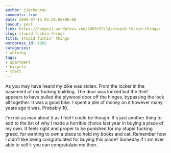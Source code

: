 ```yaml
---
author: jjackunrau
comments: true
date: 2009-07-15 04:29:06+00:00
layout: post
link: https://hungryj.wordpress.com/2009/07/14/stupid-fuckin-things/
slug: stupid-fuckin-things
title: stupid fuckin' things
wordpress_id: 1882
categories:
- whining
tags:
- apartment
- bicycle
- theft
---
```


As you may have heard my bike was stolen. From the locker in the basement of my fucking building. The door was locked but the thief appears to have pulled the plywood door off the hinges, bypassing the lock all together. It was a good bike. I spent a pile of money on it however many years ago it was. Probably 10. 

I'm not as mad about it as I feel I could be though. It's just another thing to add to the list of why I made a horrible choice last year in buying a place of my own. It feels right and proper to be punished for my stupid fucking greed, for wanting to own a place to hold my books and cat. Remember how I didn't like being congratulated for buying this place? Someday if I am ever able to sell it you can congratulate me then.
